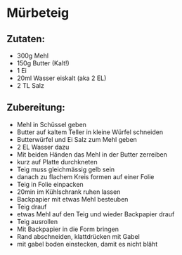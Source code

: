 Mürbeteig
==================================

Zutaten:
---------------
 * 300g Mehl
 * 150g Butter (Kalt!)
 * 1 Ei
 * 20ml Wasser eiskalt (aka 2 EL)
 * 2 TL Salz


Zubereitung:
--------------

 * Mehl in Schüssel geben 
 * Butter auf kaltem Teller in kleine Würfel schneiden
 * Butterwürfel und Ei Salz zum Mehl geben
 * 2 EL Wasser dazu
 * Mit beiden Händen das Mehl in der Butter zerreiben
 * kurz auf Platte durchkneten
 * Teig muss gleichmässig gelb sein
 * danach zu flachem Kreis formen auf einer Folie
 * Teig in Folie einpacken
 * 20min im Kühlschrank ruhen lassen
 * Backpapier mit etwas Mehl besteuben
 * Teig drauf
 * etwas Mehl auf den Teig und wieder Backpapier drauf
 * Teig ausrollen
 * Mit Backpapier in die Form bringen
 * Rand abschneiden, klattdrücken mit Gabel
 * mit gabel boden einstecken, damit es nicht bläht

